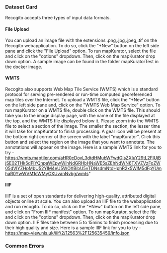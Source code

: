 ### Dataset Card   
Recogito accepts three types of input data formats. 
#### File Upload
You can upload an image file with the extensions .png,.jpg,.jpeg,.tif on the Recogito webapplication. To do so, click the "+New" button on the left side pane and click the "File Upload" option. To run mapKurator, select the file and click on the "options" dropdown. Then, click on the mapKurator drop down option.
A sample image can be found in the folder mapKuratorTest in the docker image. 

#### WMTS
Recogito also supports Web Map Tile Service (WMTS) which is a standard protocol for serving pre-rendered or run-time computed georeferenced map tiles over the Internet.
To upload a WMTS file, click the "+New" button on the left side pane and, click on the "WMTS Web Map Service" option. To run mapKurator on a WMTS file, double click on the WMTS file. This should take you to the image display page, with the name of the file displayed at the top, and the WMTS file displayed below it. Please zoom into the WMTS file to select a section of the image. The smaller the section, the lesser time it will take for mapKurator to finish processing. A gear icon will be present at the bottom right corner of the screen with the label "mapKurator". Click this button and select the region on the image that you want to annotate. The annotations will appear on the image. 
Here is a sample WMTS link for you to try -https://wmts.maptiler.com/aHR0cDovL3dtdHMubWFwdGlsZXIuY29tL2FIUjBjSE02THk5dFlYQnpaWEpwWlhNdGRHbHNaWE5sZEhNdWN6TXVZVzFoZW05dVlYZHpMbU52YlM4eU5WOXBibU5vTDNsdmNtdHphR2x5WlM5dFpYUmhaR0YwWVM1cWMyOXUvanNvbg/wmts"

#### IIIF  
IIIF is a set of open standards for delivering high-quality, attributed digital objects online at scale. You can also upload an IIIF file to the webapplication and run recogito. To do so, click on the "+New" button on the left side pane, and click on "From IIIF manifest" option. To run mapKurator, select the file and click on the "options" dropdown. Then, click on the mapKurator drop down option. IIIF files take between 5 to 15mins to finish processing due to their high quality and size. 
Here is a sample IIIF link for you to try - https://map-view.nls.uk/iiif/2/12563%2F125635459/info.json

### Common Errors 
 
